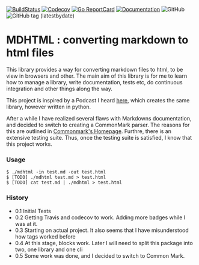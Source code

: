 [![BuildStatus](https://travis-ci.org/Yannick-S/mdhtml.svg?branch=master)](https://travis-ci.org/Yannick-S/mdhtml)
[![Codecov](https://img.shields.io/codecov/c/github/Yannick-S/mdhtml.svg)](https://codecov.io/github/Yannick-S/mdhtml?branch=master)
[![Go ReportCard](https://goreportcard.com/badge/github.com/Yannick-S/mdhtml)](https://goreportcard.com/report/github.com/Yannick-S/mdhtml)
[![Documentation](https://godoc.org/github.com/Yannick-S/mdhtml?status.svg)](http://godoc.org/github.com/Yannick-S/mdhtml)
![GitHub](https://img.shields.io/github/license/Yannick-S/mdhtml.svg)
![GitHub tag (latestbydate)](https://img.shields.io/github/tag-date/Yannick-S/mdhtml.svg)

# MDHTML : converting markdown to html files

This library provides a way for converting markdown files to html, to be view in
browsers and other. The main aim of this library is for me to learn how to
manage a library, write documentation, tests etc, do continuous integration and
other things along the way.

This project is inspired by a Podcast I heard
[here](https://testandcode.com/80), which creates the same library, however
written in python.

After a while I have realized several flaws with Markdowns documentation, and
decided to switch to creating a CommonMark parser. The reasons for this are
outlined in [Commonmark's Homepage](https://commonmark.org/). Furthre, there is
an extensive testing suite. Thus, once the testing suite is satisfied, I know
that this project works.

### Usage

```
$ ./mdhtml -in test.md -out test.html
$ [TODO] ./mdhtml test.md > test.html
$ [TODO] cat test.md | ./mdhtml > test.html
```

### History

- 0.1 Initial Tests
- 0.2 Getting Travis and codecov to work. Adding more badges while I was at it.
- 0.3 Starting on actual project. It also seems that I have misunderstood how
  tags worked before
- 0.4 At this stage, blocks work. Later I will need to split this package into
  two, one library and one cli
- 0.5 Some work was done, and I decided to switch to Common Mark.